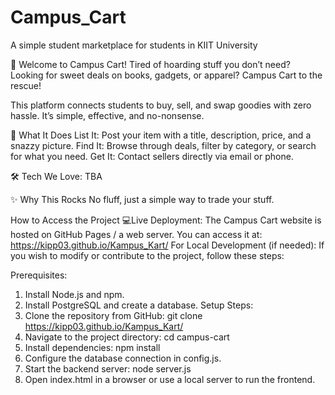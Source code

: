 # Campus_Cart
A simple student marketplace for students in KIIT University 

🎉 Welcome to Campus Cart!
Tired of hoarding stuff you don’t need? Looking for sweet deals on books, gadgets, or apparel?
Campus Cart to the rescue!

This platform connects students to buy, sell, and swap goodies with zero hassle. It’s simple, effective, and no-nonsense.

🚀 What It Does
List It: Post your item with a title, description, price, and a snazzy picture.
Find It: Browse through deals, filter by category, or search for what you need.
Get It: Contact sellers directly via email or phone. 

🛠️ Tech We Love:
TBA

✨ Why This Rocks
No fluff, just a simple way to trade your stuff.

How to Access the Project
💻Live Deployment:
The Campus Cart website is hosted on GitHub Pages / a web server. You can access it at:
https://kipp03.github.io/Kampus_Kart/
For Local Development (if needed):
If you wish to modify or contribute to the project, follow these steps:

Prerequisites:
1. Install Node.js and npm.
2. Install PostgreSQL and create a database.
Setup Steps:
1. Clone the repository from GitHub:
 git clone https://kipp03.github.io/Kampus_Kart/
2. Navigate to the project directory:
 cd campus-cart
3. Install dependencies:
 npm install
4. Configure the database connection in config.js.
5. Start the backend server:
 node server.js
6. Open index.html in a browser or use a local server to run the frontend.









